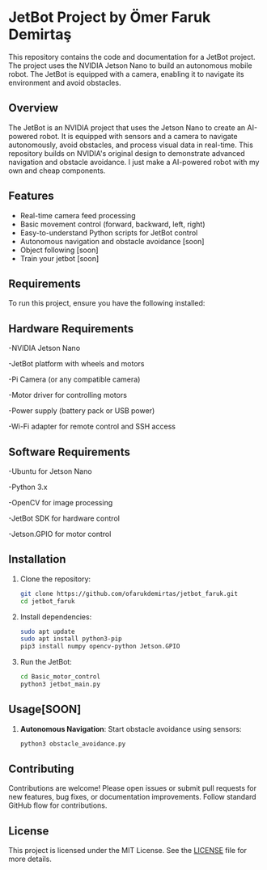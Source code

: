 # JetBot Project by Ömer Faruk Demirtaş

This repository contains the code and documentation for a JetBot project. The project uses the NVIDIA Jetson Nano to build an autonomous mobile robot. The JetBot is equipped with a camera, enabling it to navigate its environment and avoid obstacles.

## Overview

The JetBot is an NVIDIA project that uses the Jetson Nano to create an AI-powered robot. It is equipped with sensors and a camera to navigate autonomously, avoid obstacles, and process visual data in real-time. This repository builds on NVIDIA's original design to demonstrate advanced navigation and obstacle avoidance.
I just make a AI-powered robot with my own and cheap components.
## Features

- Real-time camera feed processing
- Basic movement control (forward, backward, left, right)
- Easy-to-understand Python scripts for JetBot control
- Autonomous navigation and obstacle avoidance [soon]
- Object following [soon]
- Train your jetbot [soon] 

## Requirements

To run this project, ensure you have the following installed:

## Hardware Requirements

-NVIDIA Jetson Nano

-JetBot platform with wheels and motors

-Pi Camera (or any compatible camera)

-Motor driver for controlling motors

-Power supply (battery pack or USB power)

-Wi-Fi adapter for remote control and SSH access

## Software Requirements

-Ubuntu for Jetson Nano

-Python 3.x

-OpenCV for image processing

-JetBot SDK for hardware control

-Jetson.GPIO for motor control

## Installation

1. Clone the repository:
    ```bash
    git clone https://github.com/ofarukdemirtas/jetbot_faruk.git
    cd jetbot_faruk
    ```

2. Install dependencies:
    ```bash
    sudo apt update
    sudo apt install python3-pip
    pip3 install numpy opencv-python Jetson.GPIO
    ```

3. Run the JetBot:
    ```bash
    cd Basic_motor_control
    python3 jetbot_main.py
    ```

## Usage[SOON]

1. **Autonomous Navigation**: Start obstacle avoidance using sensors:
    ```bash
    python3 obstacle_avoidance.py
    ```


## Contributing

Contributions are welcome! Please open issues or submit pull requests for new features, bug fixes, or documentation improvements. Follow standard GitHub flow for contributions.

## License

This project is licensed under the MIT License. See the [LICENSE](LICENSE) file for more details.

